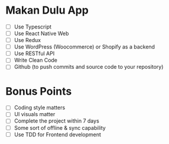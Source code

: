 # Makan Dulu App

- [ ] Use Typescript
- [ ] Use React Native Web
- [ ] Use Redux
- [ ] Use WordPress (Woocommerce) or Shopify as a backend
- [ ] Use RESTful API
- [ ] Write Clean Code
- [ ] Github (to push commits and source code to your repository)

# Bonus Points

- [ ] Coding style matters
- [ ] UI visuals matter
- [ ] Complete the project within 7 days
- [ ] Some sort of offline & sync capability
- [ ] Use TDD for Frontend development
